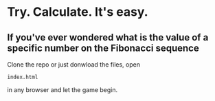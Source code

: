 # Try. Calculate. It's easy.

## If you've ever wondered what is the value of a specific number on the Fibonacci sequence

Clone the repo or just donwload the files, open

 `index.html`

in any browser and let the game begin.